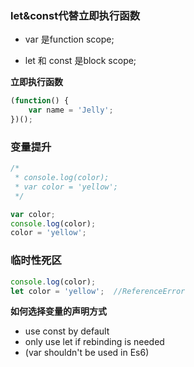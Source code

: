 ### let&const代替立即执行函数

* var 是function scope;

* let 和 const 是block scope;

**立即执行函数**

```js
(function() {
    var name = 'Jelly';
})();
```

### 变量提升

```js
/*
 * console.log(color);
 * var color = 'yellow';
 */

var color;
console.log(color);
color = 'yellow';

```

### 临时性死区

```js
console.log(color);
let color = 'yellow';  //ReferenceError
```

**如何选择变量的声明方式**

* use const by default
* only use let if rebinding is needed
* (var shouldn't be used in Es6)



